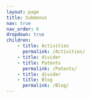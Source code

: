 ```yaml
---
layout: page
title: Submenus
nav: true
nav_order: 6
dropdown: true
children: 
    - title: Activities
      permalink: /Activities/
    - title: divider
    - title: Patents
      permalink: /Patents/
    - title: divider
    - title: Blog
      permalink: /Blog/
---
```

